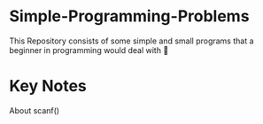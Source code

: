 # Simple-Programming-Problems
This Repository consists of some simple and small programs that a beginner in programming would deal with 🎈

# Key Notes
About scanf() 
  
